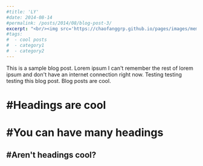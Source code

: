 ```yaml
---
#title: 'LY'
#date: 2014-08-14
#permalink: /posts/2014/08/blog-post-3/
excerpt: "<br/><img src='https://chaofanggrp.github.io/pages/images/mem1.png'>"
#tags:
#  - cool posts
#  - category1
#  - category2
---
```


This is a sample blog post. Lorem ipsum I can't remember the rest of lorem ipsum and don't have an internet connection right now. Testing testing testing this blog post. Blog posts are cool. 

#Headings are cool
======

#You can have many headings
======

#Aren't headings cool?
------
